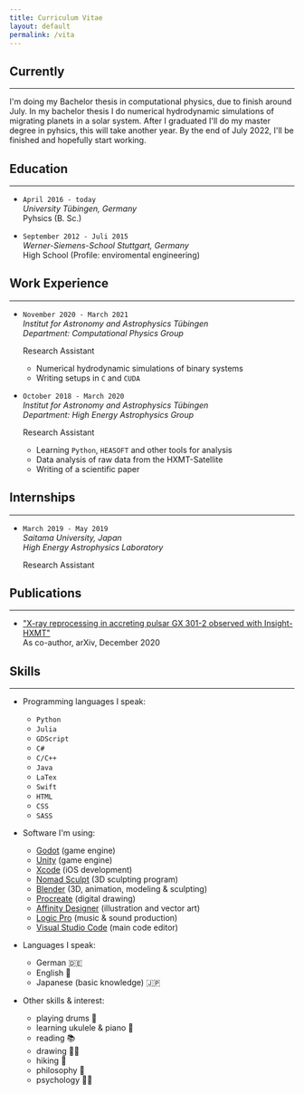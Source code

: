```yaml
---
title: Curriculum Vitae
layout: default
permalink: /vita
---
```


## Currently
---

I'm doing my Bachelor thesis in computational physics, due to finish around July. In my bachelor thesis I do numerical hydrodynamic simulations of migrating planets in a solar system. After I graduated I'll do my master degree in pyhsics, this will take another year. By the end of July 2022, I'll be finished and hopefully start working.

## Education
---

* `April 2016 - today`   
   _University Tübingen, Germany_  
   Pyhsics (B. Sc.)  

*  `September 2012 - Juli 2015`  
   _Werner-Siemens-School Stuttgart, Germany_  
   High School (Profile: enviromental engineering)

## Work Experience
---

* `November 2020 - March 2021`  
   _Institut for Astronomy and Astrophysics Tübingen_  
   _Department: Computational Physics Group_  

   Research Assistant
   - Numerical hydrodynamic simulations of binary systems
   - Writing setups in `C` and `CUDA`

* `October 2018 - March 2020`  
   _Institut for Astronomy and Astrophysics Tübingen_  
   _Department: High Energy Astrophysics Group_  

   Research Assistant
   - Learning `Python`, `HEASOFT` and other tools for analysis
   - Data analysis of raw data from the HXMT-Satellite
   - Writing of a scientific paper

## Internships
---

* `March 2019 - May 2019`  
   _Saitama University, Japan_  
   _High Energy Astrophysics Laboratory_

   Research Assistant

## Publications
---

* ["X-ray reprocessing in accreting pulsar GX 301-2 observed with Insight-HXMT"](https://arxiv.org/abs/2012.02556)  
   As co-author, arXiv, December 2020

## Skills
---

* Programming languages I speak: 
    - `Python`
    - `Julia`
    - `GDScript`
    - `C#`
    - `C/C++`
    - `Java`
    - `LaTex`
    - `Swift`
    - `HTML`
    - `CSS`
    - `SASS`

* Software I'm using:
    - [Godot](https://godotengine.org) (game engine)
    - [Unity](https://unity.com/) (game engine)
    - [Xcode](https://developer.apple.com/xcode/) (iOS development)
    - [Nomad Sculpt](https://nomadsculpt.com) (3D sculpting program)
    - [Blender](https://www.blender.org) (3D, animation, modeling & sculpting)
    - [Procreate](https://procreate.art) (digital drawing)
    - [Affinity Designer](https://affinity.serif.com/en/designer/) (illustration and vector art)
    - [Logic Pro](https://www.apple.com/en/logic-pro/) (music & sound production)
    - [Visual Studio Code](https://code.visualstudio.com) (main code editor)

* Languages I speak: 
    - German 🇩🇪
    - English 🏴󠁧󠁢󠁥󠁮󠁧󠁿
    - Japanese (basic knowledge) 🇯🇵

* Other skills & interest:
   - playing drums 🥁
   - learning ukulele & piano 🎹
   - reading 📚
   - drawing 🧑‍🎨
   - hiking 🥾
   - philosophy 🤔
   - psychology 👨‍⚕️

